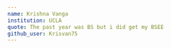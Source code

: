 ```yaml
---
name: Krishna Vanga
institution: UCLA
quote: The past year was BS but i did get my BSEE
github_user: Krisvan75
---
```


